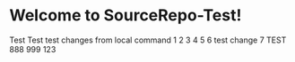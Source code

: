 # Welcome to SourceRepo-Test!
Test
Test
test changes from local command
1
2
3
4
5
6 test change
7 TEST
888
999
123
